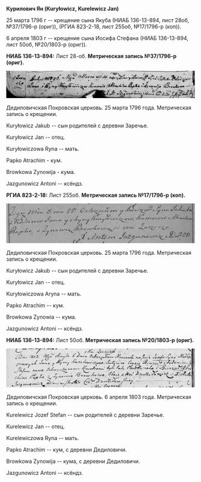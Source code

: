 **Курилович Ян (Kuryłowicz, Kurelewicz Jan)**

25 марта 1796 г -- крещение сына Якуба (НИАБ 136-13-894, лист 28об,
№37/1796-р (ориг)), (РГИА 823-2-18, лист 255об, №17/1796-р (коп)).

6 апреля 1803 г -- крещение сына Иосифа Стефана (НИАБ 136-13-894, лист
50об, №20/1803-р (ориг)).

**НИАБ 136-13-894:** Лист 28-об. **Метрическая запись №37/1796-р
(ориг).**

![](./media/f41e95e2c0e211bf5f1797ffa35d96bb3cf2be5b.png)

Дедиловичская Покровская церковь. 25 марта 1796 года. Метрическая запись
о крещении.

Kuryłowicz Jakub -- сын родителей с деревни Заречье.

Kuryłowicz Jan -- отец.

Kuryłowiczowa Ryna -- мать.

Papko Atrachim - кум.

Browkowa Zynowija - кума.

Jazgunowicz Antoni -- ксёндз.

**РГИА 823-2-18:** Лист 255об. **Метрическая запись №17/1796-р (коп).**

![](./media/16eec9ef66bf4cf646022912af25a61f59dc9c6e.png)

Дедиловичская Покровская церковь. 25 марта 1796 года. Метрическая запись
о крещении.

Kuryłowicz Jakub -- сын родителей с деревни Заречье.

Kuryłowicz Jan -- отец.

Kuryłowiczowa Aryna -- мать.

Papko Atrachim -- кум.

Browkowa Zynowia -- кума.

Jazgunowicz Antoni -- ксёндз.

**НИАБ 136-13-894:** Лист 50об. **Метрическая запись №20/1803-р
(ориг).**

![](./media/8443275e9a5febb4e36138b404d16936b8e24f19.png)

Дедиловичская Покровская церковь. 6 апреля 1803 года. Метрическая запись
о крещении.

Kurelewicz Jozef Stefan -- сын родителей с деревни Заречье.

Kurelewicz Jan -- отец.

Kurelewiczowa Ryna -- мать.

Papko Atrachim -- кум, с деревни Дедиловичи.

Browkowa Zynowija -- кума, с деревни Дедиловичи.

Jazgunowicz Antoni -- ксёндз.
